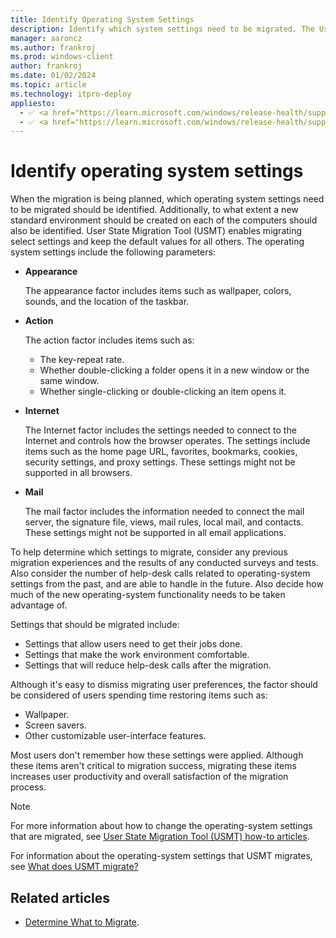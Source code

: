 ```yaml
---
title: Identify Operating System Settings
description: Identify which system settings need to be migrated. The User State Migration Tool (USMT) can then be used to select settings and keep the default values for all others.
manager: aaroncz
ms.author: frankroj
ms.prod: windows-client
author: frankroj
ms.date: 01/02/2024
ms.topic: article
ms.technology: itpro-deploy
appliesto:
  - ✅ <a href="https://learn.microsoft.com/windows/release-health/supported-versions-windows-client" target="_blank">Windows 11</a>
  - ✅ <a href="https://learn.microsoft.com/windows/release-health/supported-versions-windows-client" target="_blank">Windows 10</a>
---
```


# Identify operating system settings

When the migration is being planned, which operating system settings need to be migrated should be identified. Additionally, to what extent a new standard environment should be created on each of the computers should also be identified. User State Migration Tool (USMT) enables migrating select settings and keep the default values for all others. The operating system settings include the following parameters:

- **Appearance**

  The appearance factor includes items such as wallpaper, colors, sounds, and the location of the taskbar.

- **Action**

  The action factor includes items such as:

  - The key-repeat rate.
  - Whether double-clicking a folder opens it in a new window or the same window.
  - Whether single-clicking or double-clicking an item opens it.

- **Internet**

  The Internet factor includes the settings needed to connect to the Internet and controls how the browser operates. The settings include items such as the home page URL, favorites, bookmarks, cookies, security settings, and proxy settings. These settings might not be supported in all browsers.

- **Mail**

  The mail factor includes the information needed to connect the mail server, the signature file, views, mail rules, local mail, and contacts. These settings might not be supported in all email applications.

To help determine which settings to migrate, consider any previous migration experiences and the results of any conducted surveys and tests. Also consider the number of help-desk calls related to operating-system settings from the past, and are able to handle in the future. Also decide how much of the new operating-system functionality needs to be taken advantage of.

Settings that should be migrated include:

- Settings that allow users need to get their jobs done.
- Settings that make the work environment comfortable.
- Settings that will reduce help-desk calls after the migration.

Although it's easy to dismiss migrating user preferences, the factor should be considered of users spending time restoring items such as:

- Wallpaper.
- Screen savers.
- Other customizable user-interface features.

Most users don't remember how these settings were applied. Although these items aren't critical to migration success, migrating these items increases user productivity and overall satisfaction of the migration process.

> [!NOTE]
>
> For more information about how to change the operating-system settings that are migrated, see [User State Migration Tool (USMT) how-to articles](usmt-how-to.md).

For information about the operating-system settings that USMT migrates, see [What does USMT migrate?](usmt-what-does-usmt-migrate.md)

## Related articles

- [Determine What to Migrate](usmt-determine-what-to-migrate.md).
